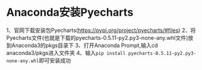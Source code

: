# Anaconda安装Pyecharts

1、官网下载安装包Pyecharts(https://pypi.org/project/pyecharts/#files)
2、将Pyecharts文件(也就是下载的pyecharts-0.5.11-py2.py3-none-any.whl文件)放到Anaconda3的pkgs目录下
3、打开Anaconda Prompt,输入cd anaconda3/pkgs进入文件夹
4、输入`pip install pyecharts-0.5.11-py2.py3-none-any.whl`即可安装成功
